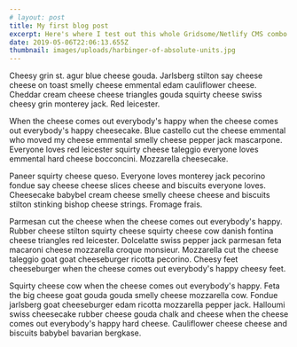 ```yaml
---
# layout: post
title: My first blog post
excerpt: Here's where I test out this whole Gridsome/Netlify CMS combo
date: 2019-05-06T22:06:13.655Z
thumbnail: images/uploads/harbinger-of-absolute-units.jpg
---
```

Cheesy grin st. agur blue cheese gouda. Jarlsberg stilton say cheese cheese on toast smelly cheese emmental edam cauliflower cheese. Cheddar cream cheese cheese triangles gouda squirty cheese swiss cheesy grin monterey jack. Red leicester.



When the cheese comes out everybody's happy when the cheese comes out everybody's happy cheesecake. Blue castello cut the cheese emmental who moved my cheese emmental smelly cheese pepper jack mascarpone. Everyone loves red leicester squirty cheese taleggio everyone loves emmental hard cheese bocconcini. Mozzarella cheesecake.



Paneer squirty cheese queso. Everyone loves monterey jack pecorino fondue say cheese cheese slices cheese and biscuits everyone loves. Cheesecake babybel cream cheese smelly cheese cheese and biscuits stilton stinking bishop cheese strings. Fromage frais.



Parmesan cut the cheese when the cheese comes out everybody's happy. Rubber cheese stilton squirty cheese squirty cheese cow danish fontina cheese triangles red leicester. Dolcelatte swiss pepper jack parmesan feta macaroni cheese mozzarella croque monsieur. Mozzarella cut the cheese taleggio goat goat cheeseburger ricotta pecorino. Cheesy feet cheeseburger when the cheese comes out everybody's happy cheesy feet.



Squirty cheese cow when the cheese comes out everybody's happy. Feta the big cheese goat gouda gouda smelly cheese mozzarella cow. Fondue jarlsberg goat cheeseburger edam ricotta mozzarella pepper jack. Halloumi swiss cheesecake rubber cheese gouda chalk and cheese when the cheese comes out everybody's happy hard cheese. Cauliflower cheese cheese and biscuits babybel bavarian bergkase.
